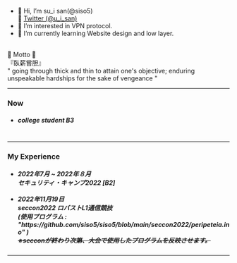 - 👋 Hi, I’m su_i san(@siso5)  
🐾 <a href="https://mobile.twitter.com/u_i_san">Twitter (@u_i_san)</a>
- 👀 I’m interested in VPN protocol.
- 🌱 I’m currently learning Website design and low layer.
<br>
🌱 Motto 🌱 <br>
『臥薪嘗胆』<br>
 " going through thick and thin to attain one's objective; enduring unspeakable hardships for the sake of vengeance "<br>



<hr>
<h3>Now</h3>
<h5>
<ul>
<li>
college student B3
</li>
<br>
</ul>
</h5>
<hr>
<h3>My Experience</h3>
<h5>
<ul>
<li>
2022年7月 ~ 2022年８月 <br> セキュリティ・キャンプ2022 [B2]
</li>
<br>
<li>
2022年11月19日 <br> seccon2022 ロバストL1通信競技<br>(使用プログラム : "https://github.com/siso5/siso5/blob/main/seccon2022/peripeteia.ino" )
</li>
 <s>※secconが終わり次第、大会で使用したプログラムを反映させます。</s>
 <br>
</ul>
</h5>
<hr>
 

<!---
siso5/siso5 is a ✨ special ✨ repository because its `README.md` (this file) appears on your GitHub profile.
You can click the Preview link to take a look at your changes.
--->
